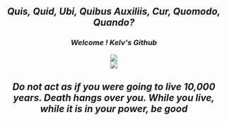 <h2 align="center"><i>Quis, Quid, Ubi, Quibus Auxiliis, Cur, Quomodo, Quando?</i></h2>

<h3 align="center"><i>Welcome ! Kelv's Github</i></h3>
<p align="center">
  <img src="https://github-readme-stats.vercel.app/api/top-langs/?username=SophrosyneEunoia&theme=dark&show_icons=true"></img>
  <br>
  <img src="https://github-readme-stats.vercel.app/api?username=SophrosyneEunoia&theme=dark&column=7&no-frame=true&show_icons=true"></img>
</p>

<h2 align="center"><i>Do not act as if you were going to live 10,000 years. Death hangs over you. While you live, while it is in your power, be good</i></h2>
